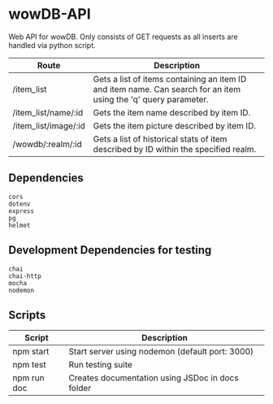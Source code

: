 # wowDB-API
Web API for wowDB. Only consists of GET requests as all inserts are handled via python script.

Route | Description
------|------------
/item_list | Gets a list of items containing an item ID and item name. Can search for an item using the 'q' query parameter.
/item_list/name/:id | Gets the item name described by item ID.
/item_list/image/:id | Gets the item picture described by item ID.
/wowdb/:realm/:id | Gets a list of historical stats of item described by ID within the specified realm.

## Dependencies
```
cors
dotenv
express
pg
helmet
```

## Development Dependencies for testing
```
chai
chai-http
mocha
nodemon
```

## Scripts
Script | Description
-------|------------
npm start | Start server using nodemon (default port: 3000)
npm test | Run testing suite
npm run doc | Creates documentation using JSDoc in docs folder
